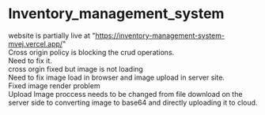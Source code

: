 ﻿# Inventory_management_system
website is partially live at "https://inventory-management-system-mvej.vercel.app/" <br/>
Cross origin policy is blocking the crud operations. <br/>
Need to fix it.<br/>
cross orgin fixed but image is not loading <br/>
Need to fix image load in browser and image upload in server site. <br/>
Fixed image render problem <br/>
Upload Image proccess needs to be changed from file download on the server side to converting image to base64 and directly uploading it to cloud. <br/>
